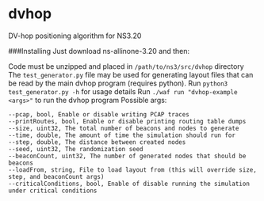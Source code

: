 dvhop
=====

DV-hop positioning algorithm for NS3.20

###Installing
Just download ns-allinone-3.20 and then:

Code must be unzipped and placed in ```/path/to/ns3/src/dvhop``` directory
The ```test_generator.py``` file may be used for generating layout files that can be read by the main dvhop program (requires python). Run ```python3 test_generator.py -h``` for usage details
Run ```./waf run "dvhop-example <args>"``` to run the dvhop program
Possible args:
```
--pcap, bool, Enable or disable writing PCAP traces
--printRoutes, bool, Enable or disable printing routing table dumps
--size, uint32, The total number of beacons and nodes to generate
--time, double, The amount of time the simulation should run for
--step, double, The distance between created nodes
--seed, uint32, The randomization seed
--beaconCount, uint32, The number of generated nodes that should be beacons
--loadFrom, string, File to load layout from (this will override size, step, and beaconCount args)
--criticalConditions, bool, Enable of disable running the simulation under critical conditions
```


